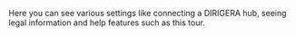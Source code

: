 Here you can see various settings like connecting a DIRIGERA hub, seeing legal information and help features such as this tour.